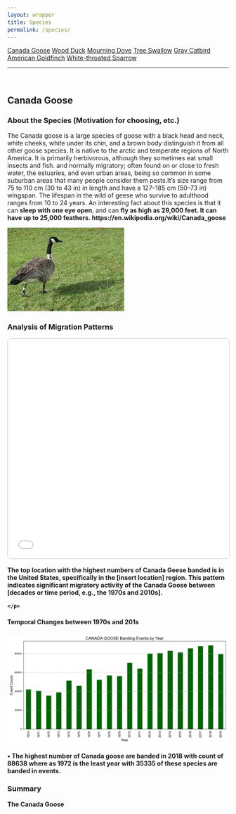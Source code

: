 ```yaml
---
layout: wrapper
title: Species
permalink: /species/
---
```

<div class="flex">
    <a href="/species/" class="button">Canada Goose</a>
    <a href="/species-wood-duck/" class="button">Wood Duck</a>
    <a href="/species-mourning-dove/" class="button">Mourning Dove</a>
    <a href="/species-tree-swallow/" class="button">Tree Swallow</a>
    <a href="/species-gray-catbird/" class="button">Gray Catbird</a>
    <a href="/species-american-goldfinch/" class="button">American Goldfinch</a>
    <a href="/species-white-throated-sparrow/" class="button">White-throated Sparrow</a>
</div>
<hr>
<br>
<h2>Canada Goose</h2>
<div>
    <h3>About the Species (Motivation for choosing, etc.)</h3>
    <div class="flex">
      <p>The Canada goose is a large species of goose  with a black head and neck, white cheeks, white under its chin, and a brown body distinguish it from all other goose species. It is native to the arctic and temperate regions of North America. It is primarily herbivorous, although they sometimes eat small insects and fish.  and normally migratory; often found on or close to fresh water, the estuaries, and even urban areas, being so common in some suburban areas that many people consider them pests.It’s size range from 75 to 110 cm (30 to 43 in) in length and have a 127–185 cm (50–73 in) wingspan. The lifespan in the wild of geese who survive to adulthood ranges from 10 to 24 years. An interesting fact about this species is that it can <strong>sleep with one eye open</strong>, and can <strong>fly as high as 29,000 feet. It can have up to 25,000 feathers. https://en.wikipedia.org/wiki/Canada_goose
</p>
      <img src="/figures/birds/canada_goose.jpg" alt="Canada Goose" class="image">
    </div>
</div>

<div>
<h3>Analysis of Migration Patterns</h3>
<iframe src="/figures/wood_duck_banding_map.html" 
        width="100%" 
        height="500" 
        style="border:1px solid #ccc; border-radius: 8px;" 
        title="Wood Duck Banding Map">
</iframe>
<p>
    The top location with the highest numbers of Canada Geese banded is in the United States, specifically in the <strong>[insert location]</strong> region. 
    This pattern indicates significant migratory activity of the Canada Goose between [decades or time period, e.g., the 1970s and 2010s].
</p>

    </p>
</div>
    <div>
        <h4>Temporal Changes between 1970s and 201s</h4>
        <img src="/figures/species_year/canada_goose_banding_by_year.png" alt="Canada Goose" class="image">
        <p>•	The highest number of Canada goose are banded in 2018 with count of 88638 where as 1972 is the least year with 35335 of these species are banded in events.</p>
    </div>
    <div>
        <h3>Summary</h3>
        <p>The Canada Goose </p>
    </div>


</div>

